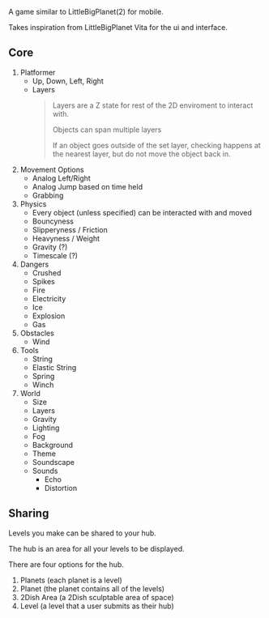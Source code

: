 A game similar to LittleBigPlanet(2) for mobile.

Takes inspiration from LittleBigPlanet Vita for the ui and interface.

Core
---
1. Platformer
    - Up, Down, Left, Right
    - Layers
        > Layers are a Z state for rest of the 2D enviroment to interact with.
        >
        > Objects can span multiple layers
        >
        > If an object goes outside of the set layer, checking happens at the nearest layer, but do not move the object back in.
2. Movement Options
    - Analog Left/Right
    - Analog Jump based on time held
    - Grabbing
3. Physics
    - Every object (unless specified) can be interacted with and moved
    - Bouncyness
    - Slipperyness / Friction
    - Heavyness / Weight
    - Gravity (?)
    - Timescale (?)
4. Dangers
    - Crushed
    - Spikes
    - Fire
    - Electricity
    - Ice
    - Explosion
    - Gas
5. Obstacles
    - Wind
6. Tools
    - String
    - Elastic String
    - Spring
    - Winch
7. World
    - Size
    - Layers
    - Gravity
    - Lighting
    - Fog
    - Background
    - Theme
    - Soundscape
    - Sounds
        - Echo
        - Distortion

Sharing
---
Levels you make can be shared to your hub.

The hub is an area for all your levels to be displayed.

There are four options for the hub.

1. Planets (each planet is a level)
2. Planet (the planet contains all of the levels)
3. 2Dish Area (a 2Dish sculptable area of space)
4. Level (a level that a user submits as their hub)


